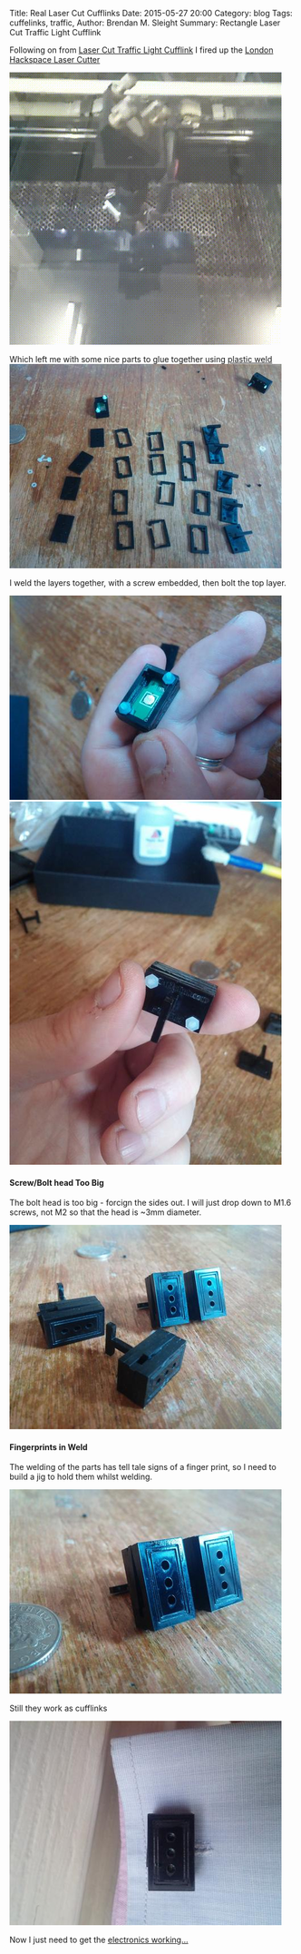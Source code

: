 Title: Real Laser Cut Cufflinks
Date: 2015-05-27 20:00
Category: blog
Tags: cuffelinks, traffic,
Author: Brendan M. Sleight
Summary: Rectangle Laser Cut Traffic Light Cufflink

Following on from [Laser Cut Traffic Light Cufflink](./laser-cut-traffic-light-cufflink.html) I fired up the [London Hackspace Laser Cutter](https://wiki.london.hackspace.org.uk/view/Silvertail_A0_Laser_Cutter)

<img src="images/Real-Laser-Cut-Cufflinks/I_have_the_power.gif" />

Which left me with some nice parts to glue together using [plastic weld](https://groups.google.com/forum/#!searchin/london-hack-space/plastic$20weld/london-hack-space/F3jq7xy5P9Y/k2PqjgshpQ0J)
<a href="images/Real-Laser-Cut-Cufflinks/parts.jpg"><img src="images/Real-Laser-Cut-Cufflinks/thumbnails/480x_/parts.jpg" /></a>

I weld the layers together, with a screw embedded, then bolt the top layer. 

<a href="images/Real-Laser-Cut-Cufflinks/embed.jpg"><img src="images/Real-Laser-Cut-Cufflinks/thumbnails/480x_/embed.jpg" /></a>
<a href="images/Real-Laser-Cut-Cufflinks/fitted.jpg"><img src="images/Real-Laser-Cut-Cufflinks/thumbnails/480x_/fitted.jpg" /></a>

#### Screw/Bolt head Too Big
The bolt head is too big - forcign the sides out. I will just drop down to M1.6 screws, not M2 so that the head is ~3mm diameter. 

<a href="images/Real-Laser-Cut-Cufflinks/too-big.jpg"><img src="images/Real-Laser-Cut-Cufflinks/thumbnails/480x_/too-big.jpg" /></a>

#### Fingerprints in Weld

The welding of the parts has tell tale signs of a finger print, so I need to build a jig to hold them whilst welding. 

<a href="images/Real-Laser-Cut-Cufflinks/finished.jpg"><img src="images/Real-Laser-Cut-Cufflinks/thumbnails/480x_/finished.jpg" /></a>

Still they work as cufflinks

<a href="images/Real-Laser-Cut-Cufflinks/shirt.jpg"><img src="images/Real-Laser-Cut-Cufflinks/thumbnails/480x_/shirt.jpg" /></a>

Now I just need to get the [electronics working...](./i-hate-soldering.html)
